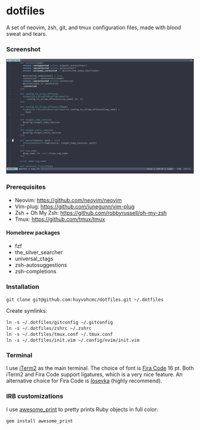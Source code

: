 # dotfiles

A set of neovim, zsh, git, and tmux configuration files, made with blood sweat and tears.

### Screenshot

![screenshot](screenshot.png)

### Prerequisites

- Neovim: https://github.com/neovim/neovim
- Vim-plug: https://github.com/junegunn/vim-plug
- Zsh + Oh My Zsh: https://github.com/robbyrussell/oh-my-zsh
- Tmux: https://github.com/tmux/tmux

#### Homebrew packages

- fzf
- the_silver_searcher
- universal_ctags
- zsh-autosuggestions
- zsh-completions

### Installation

```
git clone git@github.com:huyvohcmc/dotfiles.git ~/.dotfiles
```

Create symlinks:

```
ln -s ~/.dotfiles/gitconfig ~/.gitconfig
ln -s ~/.dotfiles/zshrc ~/.zshrc
ln -s ~/.dotfiles/tmux.conf ~/.tmux.conf
ln -s ~/.dotfiles/init.vim ~/.config/nvim/init.vim
```

### Terminal

I use [iTerm2](https://www.iterm2.com/) as the main terminal. The choice of font is [Fira Code](https://github.com/tonsky/FiraCode) 16 pt. Both iTerm2 and Fira Code support ligatures, which is a very nice feature. An alternative choice for Fira Code is [Iosevka](https://github.com/be5invis/Iosevka) (highly recommend).

### IRB customizations

I use [awesome_print](https://github.com/awesome-print/awesome_print) to pretty prints Ruby objects in full color:

```
gem install awesome_print
```
